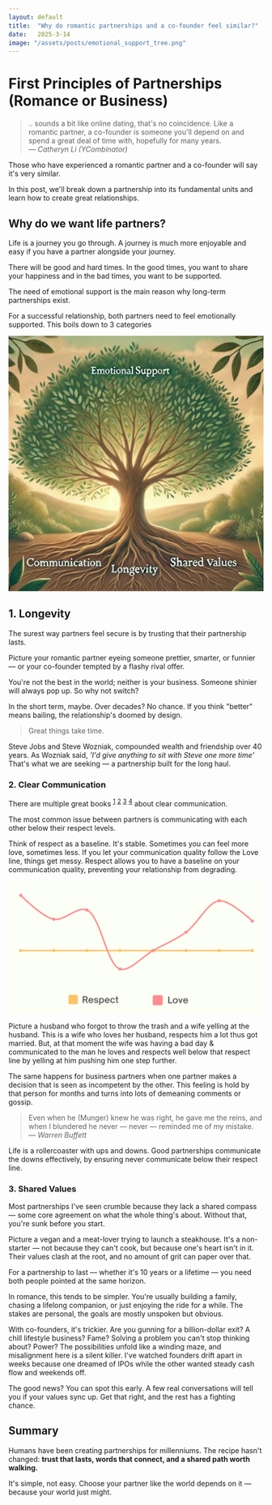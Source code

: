 ```yaml
---
layout: default
title:  "Why do romantic partnerships and a co-founder feel similar?"
date:   2025-3-14
image: "/assets/posts/emotional_support_tree.png"
---
```


# First Principles of Partnerships (Romance or Business)

> .. sounds a bit like online dating, that's no coincidence. Like a romantic partner, a co-founder is someone you'll depend on and spend a great deal of time with, hopefully for many years.  
> — *Catheryn Li (YCombinator)*

Those who have experienced a romantic partner and a co-founder will say it's very similar.

In this post, we'll break down a partnership into its fundamental units and learn how to create great relationships.

## Why do we want life partners?

Life is a journey you go through. A journey is much more enjoyable and easy if you have a partner alongside your journey.

There will be good and hard times. In the good times, you want to share your happiness and in the bad times, you want to be supported.

The need of emotional support is the main reason why long-term partnerships exist.

For a successful relationship, both partners need to feel emotionally supported. This boils down to 3 categories

![](/assets/posts/emotional_support_tree.png)

## 1. Longevity

The surest way partners feel secure is by trusting that their partnership lasts.

Picture your romantic partner eyeing someone prettier, smarter, or funnier — or your co-founder tempted by a flashy rival offer.

You're not the best in the world; neither is your business. Someone shinier will always pop up. So why not switch?

In the short term, maybe. Over decades? No chance. If you think "better" means bailing, the relationship's doomed by design.

> Great things take time.

Steve Jobs and Steve Wozniak, compounded wealth and friendship over 40 years. As Wozniak said, *'I'd give anything to sit with Steve one more time'* That's what we are seeking — a partnership built for the long haul.

### 2. Clear Communication

There are multiple great books <sup>[1][1]</sup> <sup>[2][2]</sup> <sup>[3][3]</sup> <sup>[4][4]</sup> about clear communication.

The most common issue between partners is communicating with each other below their respect levels.

Think of respect as a baseline. It's stable. Sometimes you can feel more love, sometimes less. If you let your communication quality follow the Love line, things get messy. Respect allows you to have a baseline on your communication quality, preventing your relationship from degrading.

![](/assets/posts/respect_love.png)

Picture a husband who forgot to throw the trash and a wife yelling at the husband. This is a wife who loves her husband, respects him a lot thus got married. But, at that moment the wife was having a bad day & communicated to the man he loves and respects well below that respect line by yelling at him pushing him one step further.

The same happens for business partners when one partner makes a decision that is seen as incompetent by the other. This feeling is hold by that person for months and turns into lots of demeaning comments or gossip.

> Even when he (Munger) knew he was right, he gave me the reins, and when I blundered he never — never — reminded me of my mistake.  
> — *Warren Buffett*

Life is a rollercoaster with ups and downs. Good partnerships communicate the downs effectively, by ensuring never communicate below their respect line.

### 3. Shared Values

Most partnerships I've seen crumble because they lack a shared compass — some core agreement on what the whole thing's about. Without that, you're sunk before you start.

Picture a vegan and a meat-lover trying to launch a steakhouse. It's a non-starter — not because they can't cook, but because one's heart isn't in it. Their values clash at the root, and no amount of grit can paper over that.

For a partnership to last — whether it's 10 years or a lifetime — you need both people pointed at the same horizon.

In romance, this tends to be simpler. You're usually building a family, chasing a lifelong companion, or just enjoying the ride for a while. The stakes are personal, the goals are mostly unspoken but obvious.

With co-founders, it's trickier. Are you gunning for a billion-dollar exit? A chill lifestyle business? Fame? Solving a problem you can't stop thinking about? Power? The possibilities unfold like a winding maze, and misalignment here is a silent killer. I've watched founders drift apart in weeks because one dreamed of IPOs while the other wanted steady cash flow and weekends off.

The good news? You can spot this early. A few real conversations will tell you if your values sync up. Get that right, and the rest has a fighting chance.

## Summary

Humans have been creating partnerships for millenniums. The recipe hasn't changed: **trust that lasts, words that connect, and a shared path worth walking.**

It's simple, not easy. Choose your partner like the world depends on it — because your world just might.

[1]: https://www.amazon.co.uk/Essential-Keys-Effective-Communication-Work-Anywhere/dp/1546581731/ref=asc_df_1546581731/?tag=googshopuk-21&linkCode=df0&hvadid=310856639426&hvpos=&hvnetw=g&hvrand=8474485789153233690&hvpone=&hvptwo=&hvqmt=&hvdev=c&hvdvcmdl=&hvlocint=&hvlocphy=9045888&hvtargid=pla-451332541141&psc=1&th=1
[2]: https://www.amazon.co.uk/How-Win-Friends-Influence-People/dp/0091906814/ref=asc_df_0091906814/?tag=googshopuk-21&linkCode=df0&hvadid=310831412334&hvpos=&hvnetw=g&hvrand=2156503971760771115&hvpone=&hvptwo=&hvqmt=&hvdev=c&hvdvcmdl=&hvlocint=&hvlocphy=9045888&hvtargid=pla-465117658480&psc=1&th=1
[3]: https://www.amazon.co.uk/Quick-Easy-Way-Effective-Speaking/dp/0749305770
[4]: https://www.amazon.co.uk/Nonviolent-Communication-Language-Life-Guides/dp/189200528X
